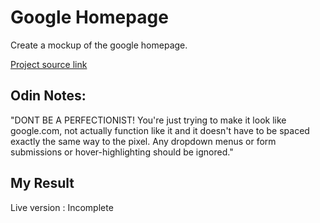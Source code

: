 # Google Homepage

Create a mockup of the google homepage.

[Project source link](http://www.theodinproject.com/courses/web-development-101/lessons/html-css)

## Odin Notes: 
"DONT BE A PERFECTIONIST! You're just trying to make it look like google.com, not actually function like it and it doesn't have to be spaced exactly the same way to the pixel. Any dropdown menus or form submissions or hover-highlighting should be ignored."

## My Result
Live version : Incomplete

